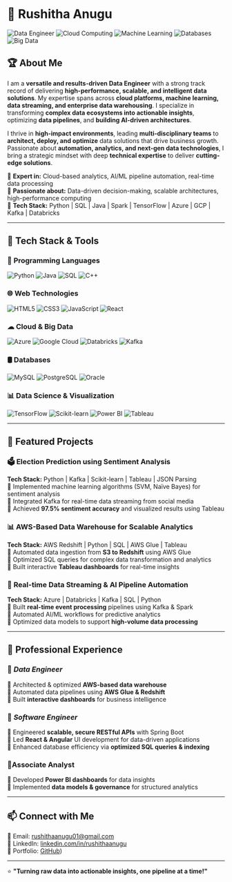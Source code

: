 # 🚀 Rushitha Anugu  

![Data Engineer](https://img.shields.io/badge/Data%20Engineer-Expert-blue)
![Cloud Computing](https://img.shields.io/badge/Cloud%20Computing-Azure%7CGCP-green)
![Machine Learning](https://img.shields.io/badge/Machine%20Learning-Scikit--learn%7CTensorFlow-orange)
![Databases](https://img.shields.io/badge/Databases-MySQL%7CPostgreSQL%7COracle-red)
![Big Data](https://img.shields.io/badge/Big%20Data-Kafka%7CAWS%20Glue%7CRedshift-purple)

## 🏆 About Me  

I am a **versatile and results-driven Data Engineer** with a strong track record of delivering **high-performance, scalable, and intelligent data solutions**. My expertise spans across **cloud platforms, machine learning, data streaming, and enterprise data warehousing**. I specialize in transforming **complex data ecosystems into actionable insights**, optimizing **data pipelines**, and **building AI-driven architectures**.  

I thrive in **high-impact environments**, leading **multi-disciplinary teams** to **architect, deploy, and optimize** data solutions that drive business growth. Passionate about **automation, analytics, and next-gen data technologies**, I bring a strategic mindset with deep **technical expertise** to deliver **cutting-edge solutions**.  

🔹 **Expert in:** Cloud-based analytics, AI/ML pipeline automation, real-time data processing  
🔹 **Passionate about:** Data-driven decision-making, scalable architectures, high-performance computing  
🔹 **Tech Stack:** Python | SQL | Java | Spark | TensorFlow | Azure | GCP | Kafka | Databricks  

---

## 🔧 Tech Stack & Tools  

### 📌 **Programming Languages**  
![Python](https://img.shields.io/badge/-Python-3776AB?style=flat-square&logo=python&logoColor=white)
![Java](https://img.shields.io/badge/-Java-ED8B00?style=flat-square&logo=java&logoColor=white)
![SQL](https://img.shields.io/badge/-SQL-4479A1?style=flat-square&logo=mysql&logoColor=white)
![C++](https://img.shields.io/badge/-C++-00599C?style=flat-square&logo=c%2B%2B&logoColor=white)

### 🌐 **Web Technologies**  
![HTML5](https://img.shields.io/badge/-HTML5-E34F26?style=flat-square&logo=html5&logoColor=white)
![CSS3](https://img.shields.io/badge/-CSS3-1572B6?style=flat-square&logo=css3&logoColor=white)
![JavaScript](https://img.shields.io/badge/-JavaScript-F7DF1E?style=flat-square&logo=javascript&logoColor=black)
![React](https://img.shields.io/badge/-React-61DAFB?style=flat-square&logo=react&logoColor=black)

### ☁ **Cloud & Big Data**  
![Azure](https://img.shields.io/badge/Microsoft%20Azure-0078D4?style=flat-square&logo=microsoft-azure&logoColor=white)
![Google Cloud](https://img.shields.io/badge/Google%20Cloud-4285F4?style=flat-square&logo=google-cloud&logoColor=white)
![Databricks](https://img.shields.io/badge/Databricks-FF3621?style=flat-square&logo=databricks&logoColor=white)
![Kafka](https://img.shields.io/badge/Kafka-231F20?style=flat-square&logo=apache-kafka&logoColor=white)

### 🛢 **Databases**  
![MySQL](https://img.shields.io/badge/MySQL-4479A1?style=flat-square&logo=mysql&logoColor=white)
![PostgreSQL](https://img.shields.io/badge/PostgreSQL-336791?style=flat-square&logo=postgresql&logoColor=white)
![Oracle](https://img.shields.io/badge/Oracle-F80000?style=flat-square&logo=oracle&logoColor=white)

### 📊 **Data Science & Visualization**  
![TensorFlow](https://img.shields.io/badge/TensorFlow-FF6F00?style=flat-square&logo=tensorflow&logoColor=white)
![Scikit-learn](https://img.shields.io/badge/Scikit--Learn-F7931E?style=flat-square&logo=scikit-learn&logoColor=black)
![Power BI](https://img.shields.io/badge/Power%20BI-F2C811?style=flat-square&logo=power-bi&logoColor=black)
![Tableau](https://img.shields.io/badge/Tableau-E97627?style=flat-square&logo=tableau&logoColor=white)

---

## 🚀 Featured Projects  

### 🗳 **Election Prediction using Sentiment Analysis**  
**Tech Stack:** Python | Kafka | Scikit-learn | Tableau | JSON Parsing  
🔹 Implemented machine learning algorithms (SVM, Naïve Bayes) for sentiment analysis  
🔹 Integrated Kafka for real-time data streaming from social media  
🔹 Achieved **97.5% sentiment accuracy** and visualized results using Tableau  

### 📊 **AWS-Based Data Warehouse for Scalable Analytics**  
**Tech Stack:** AWS Redshift | Python | SQL | AWS Glue | Tableau  
🔹 Automated data ingestion from **S3 to Redshift** using AWS Glue  
🔹 Optimized SQL queries for complex data transformation and analytics  
🔹 Built interactive **Tableau dashboards** for real-time insights  

### 📡 **Real-time Data Streaming & AI Pipeline Automation**  
**Tech Stack:** Azure | Databricks | Kafka | SQL | Python  
🔹 Built **real-time event processing** pipelines using Kafka & Spark  
🔹 Automated AI/ML workflows for predictive analytics  
🔹 Optimized data models to support **high-volume data processing**  

---

## 💼 Professional Experience  

### 📌 *Data Engineer*  
🔹 Architected & optimized **AWS-based data warehouse**  
🔹 Automated data pipelines using **AWS Glue & Redshift**  
🔹 Built **interactive dashboards** for business intelligence  

### 📌 *Software Engineer*  
🔹 Engineered **scalable, secure RESTful APIs** with Spring Boot  
🔹 Led **React & Angular** UI development for data-driven applications  
🔹 Enhanced database efficiency via **optimized SQL queries & indexing**  

###  📌Associate Analyst  
🔹 Developed **Power BI dashboards** for data insights  
🔹 Implemented **data models & governance** for structured analytics  

---

## 📫 Connect with Me  

📧 Email: [rushithaanugu01@gmail.com](mailto:rushithaanugu01@gmail.com)  
💼 LinkedIn: [linkedin.com/in/rushithaanugu](https://linkedin.com/in/rushithaa)  
📂 Portfolio: [GitHub](https://github.com/rushithareddyyy))  

---

⭐ **"Turning raw data into actionable insights, one pipeline at a time!"**  
